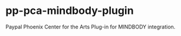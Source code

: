 pp-pca-mindbody-plugin
======================

Paypal Phoenix Center for the Arts Plug-in for MINDBODY integration.
